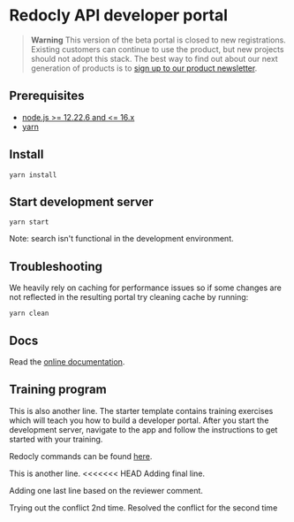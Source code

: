 # Redocly API developer portal

> **Warning**
> This version of the beta portal is closed to new registrations. Existing
> customers can continue to use the product, but new projects should not adopt
> this stack. The best way to find out about our next generation of products is
> to [sign up to our product newsletter](https://redocly.com/product-updates/).

## Prerequisites

- [node.js >= 12.22.6 and <= 16.x](https://nodejs.org/en/)
- [yarn](https://yarnpkg.com/en/)

## Install

    yarn install

## Start development server

    yarn start

Note: search isn't functional in the development environment.

## Troubleshooting

We heavily rely on caching for performance issues so if some changes are not reflected in the resulting portal try cleaning cache by running:

    yarn clean

## Docs

Read the [online documentation](https://redoc.ly/docs/developer-portal/introduction/).

## Training program

This is also another line.
The starter template contains training exercises which will teach you how to build a developer portal.
After you start the development server, navigate to the app and follow the instructions to get started with your training.

Redocly commands can be found [here](https://redocly.com/docs/cli/commands/).

This is another line.
<<<<<<< HEAD
Adding final line.

Adding one last line based on the reviewer comment.

Trying out the conflict 2nd time.
Resolved the conflict for the second time
